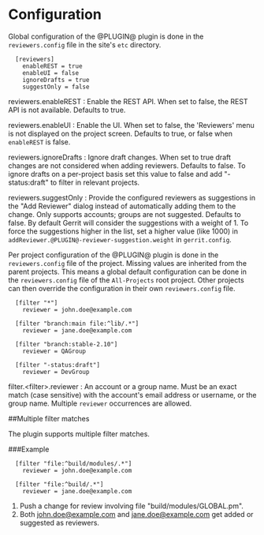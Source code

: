 Configuration
=============

Global configuration of the @PLUGIN@ plugin is done in the
`reviewers.config` file in the site's `etc` directory.

```
  [reviewers]
    enableREST = true
    enableUI = false
    ignoreDrafts = true
    suggestOnly = false
```

reviewers.enableREST
:	Enable the REST API. When set to false, the REST API is not available.
	Defaults to true.

reviewers.enableUI
:	Enable the UI.  When set to false, the 'Reviewers' menu is not displayed
	on the project screen. Defaults to true, or false when `enableREST` is false.

reviewers.ignoreDrafts
:	Ignore draft changes. When set to true draft changes are not considered when
	adding reviewers. Defaults to false. To ignore drafts on a per-project basis
	set this value to false and add "-status:draft" to filter in relevant projects.

reviewers.suggestOnly
:	Provide the configured reviewers as suggestions in the "Add Reviewer" dialog
	instead of automatically adding them to the change. Only supports accounts;
	groups are not suggested. Defaults to false. By default Gerrit will consider
	the suggestions with a weight of 1. To force the suggestions higher in the
	list, set a higher value (like 1000) in `addReviewer.@PLUGIN@-reviewer-suggestion.weight`
	in `gerrit.config`.

Per project configuration of the @PLUGIN@ plugin is done in the
`reviewers.config` file of the project. Missing values are inherited
from the parent projects. This means a global default configuration can
be done in the `reviewers.config` file of the `All-Projects` root project.
Other projects can then override the configuration in their own
`reviewers.config` file.

```
  [filter "*"]
    reviewer = john.doe@example.com

  [filter "branch:main file:^lib/.*"]
    reviewer = jane.doe@example.com

  [filter "branch:stable-2.10"]
    reviewer = QAGroup

  [filter "-status:draft"]
    reviewer = DevGroup
```

filter.\<filter\>.reviewer
:	An account or a group name. Must be an exact match (case sensitive) with the
	account's email address or username, or the group name.  Multiple `reviewer`
	occurrences are allowed.

##Multiple filter matches

The plugin supports multiple filter matches.

###Example

```
  [filter "file:^build/modules/.*"]
    reviewer = john.doe@example.com

  [filter "file:^build/.*"]
    reviewer = jane.doe@example.com

```

1. Push a change for review involving file "build/modules/GLOBAL.pm".
2. Both john.doe@example.com and jane.doe@example.com get added or suggested as reviewers.
